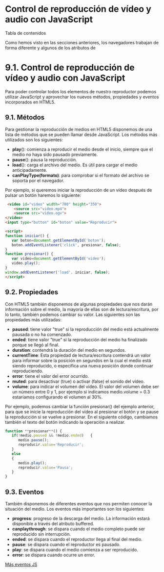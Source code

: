 # **Control de reproducción de vídeo y audio con JavaScript**

Tabla de contenidos

Como hemos visto en las secciones anteriores, los navegadores trabajan de forma diferente y algunos de los atributos de <audio> y <video> pueden estar o no habilitados por defecto.

# 9.1. Control de reproducción de vídeo y audio con JavaScript

Para poder controlar todos los elementos de nuestro reproductor podemos utilizar JavaScript y aprovechar los nuevos métodos, propiedades y eventos incorporados en HTML5.

## 9.1. Métodos

Para gestionar la reproducción de medios en HTML5 disponemos de una lista de métodos que se pueden llamar desde JavaScript. Los métodos más utilizados son los siguientes:

-   **play**(): comienza a reproducir el medio desde el inicio, siempre que el medio no haya sido pausado previamente.
-   **pause**(): pausa la reproducción.
-   **load**(): carga el archivo del medio. Es útil para cargar el medio anticipadamente.
-   **canPlayType(formato)**: para comprobar si el formato del archivo se soporta por el navegador.

Por ejemplo, si queremos iniciar la reproducción de un vídeo después de pulsar un botón haremos lo siguiente:

```html
 <video id="video" width="700" height="350">
    <source src="video.mp4">
    <source src="video.ogv">
</video>
<input type="button" id="boton" value="Reproducir">

<script>
function iniciar() {
   var boton=document.getElementById('boton');
   boton.addEventListener('click', presionar, false);
}
function presionar() {
   var video=document.getElementById('video');
   video.play();
}
window.addEventListener('load', iniciar, false);
</script>
```

## 9.2. Propiedades

Con HTML5 también disponemos de algunas propiedades que nos darán información sobre el medio, la mayoría de ellas son de lectura/escritura, por lo tanto, también podemos cambiar su valor. Las siguientes son las propiedades más utilizadas:

-   **paused**: tiene valor "true" si la reproducción del medio está actualmente pausada o no ha comenzado.
-   **ended**: tiene valor "true" si la reproducción del medio ha finalizado porque se llegó al final.
-   **duration**: contendrá la duración del medio en segundos.
-   **currentTime**: Esta propiedad de lectura/escritura contendrá un valor para informar sobre la posición en segundos en la cual el medio está siendo reproducido, o especifica una nueva posición donde continuar reproduciendo.
-   **error**: tiene el valor del error ocurrido.
-   **muted**: para desactivar (true) o activar (false) el sonido del vídeo.
-   **volume**: para indicar el volumen del vídeo. El valor del volumen debe ser un número entre 0 y 1, por ejemplo si indicamos medio.volume = 0.3 estaríamos configurando el volumen al 30%.

Por ejemplo, podemos cambiar la función presionar() del ejemplo anterior, para que se inicie la reproducción del vídeo al presionar el botón y se pause la reproducción si se vuelve a presionar. En el siguiente código, cambiamos también el texto del botón indicando la operación a realizar.

```javascript
function **presionar**() {
   if(!medio.paused && !medio.ended)   {
      medio.pause();
      reproducir.value='Reproducir';
   }
   else
   {
      medio.play();
      reproducir.value='Pausa';
   }
}
```

## 9.3. Eventos

También disponemos de diferentes eventos que nos permiten conocer la situación del medio. Los eventos más importantes son los siguientes:

-   **progress**: progreso de la descarga del medio. La información estará disponible a través del atributo buffered.
-   **canplaythrough**: se dispara cuando el medio completo puede ser reproducido sin interrupción.
-   **ended**: se dispara cuando el reproductor llega al final del medio.
-   **pause**: se dispara cuando el reproductor es pausado.
-   **play**: se dispara cuando el medio comienza a ser reproducido.
-   **error**: se dispara cuando ocurre un error.

[Más eventos JS](https://developer.mozilla.org/en-US/docs/Web/Guide/Events/Media_events)